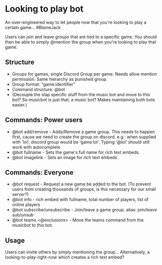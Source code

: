 # Looking to play bot

An over-engineered way to let people now that you're looking to play a certain game... #BlameJack

Users can join and leave groups that are tied to a specific game. You should then be able to simply @mention the group when you're looking to play that game.


## Structure
* Groups for games, single Discord Group per game. Needs allow mention permission. Same hierarchy as punished group.
* Group format: "game:identifier"
* Command structure: @bot <command>
* (Decouple the slap specific stuff from the music bot and move to this bot? So musicbot is just that, a music bot? Makes maintaining both bots easier.)


## Commands: Power users
* @bot add/remove <identifier> - Adds/Remove a game group. This needs to happen first, cause we need to create the group on discord. e.g.: when supplied with 'lol', discord group would be 'game:lol'. Typing '@lol' should still work with autocomplete.
* @bot fullname <indentifier> <name> - Sets the game's full name for rich text embeds.
* @bot imagelink <indentifier>  <link> - Sets an image for rich text embeds.

## Commands: Everyone 
* @bot request <fullname> - Request a new game be added to the bot. (To prevent users from creating thousands of groups, is this necessary for our small server?)
* @bot info <identifier> - rich embed with fullname, total number of players, list of online players
* @bot subscribe/unsubscribe <identifier> - Join/leave a game group. alias: join/leave sub/unsub
* @bot teams <@exclusions> - Move the teams command from the musicbot to this bot.

## Usage
Users can invite others by simply mentioning the group... 
Alternatively, a looking-to-play-right-now which creates a rich text embed?
